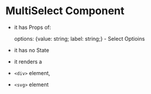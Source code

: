 # MultiSelect Component

- it has Props of:

  options: {value: string; label: string;} - Select Optioins

- it has no State

- it renders a

- `<div>` element,

- `<svg>` element
